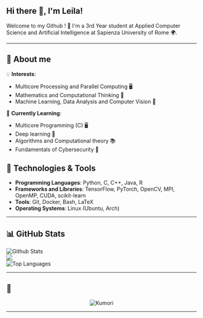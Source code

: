 ## Hi there 👋, I'm Leila!

Welcome to my Github ! 🌸 I'm a 3rd Year student at Applied Computer Science and Artificial Intelligence at Sapienza University of Rome 🌍.

---

## 🌟  About me

💡 **Interests**:
  - Multicore Processing and Parallel Computing 🖥️
  - Mathematics and Computational Thinking 🧮
  - Machine Learning, Data Analysis and Computer Vision 🤖
    
🌱 **Currently Learning**:
  -  Multicore Programming (C) 🖥️
  -  Deep learning 🤖
  -  Algorithms and Computational theory 📚
  -  Fundamentals of Cybersecurity 🔐

    
## 🔧 Technologies & Tools
- **Programming Languages**: Python, C, C++, Java, R
- **Frameworks and Libraries**: TensorFlow, PyTorch, OpenCV, MPI, OpenMP, CUDA, scikit-learn
- **Tools**: Git, Docker, Bash, LaTeX
- **Operating Systems**: Linux (Ubuntu, Arch)

---

## 📊 GitHub Stats
![Github Stats](https://github-readme-stats.vercel.app/api?username=LleilaA13&rank_icon=true&theme=tokyonight)<br/> 
![](https://github-readme-streak-stats.herokuapp.com/?user=LleilaA13&theme=tokyonight)<br/>
![Top Languages](https://github-readme-stats.vercel.app/api/top-langs/?username=LleilaA13&layout=compact&theme=tokyonight)

---
## 🎀 
<div align="center">
  <img src="https://media.tenor.com/C_P5PvT8xE8AAAAi/kumori-corner-peak.gif" alt="Kumori">
</div>


---

